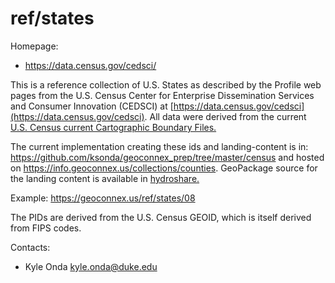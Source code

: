 ref/states
===

Homepage:
* https://data.census.gov/cedsci/

This is a reference collection of U.S. States as described by the Profile web pages from the U.S. Census Center for Enterprise Dissemination Services and Consumer Innovation (CEDSCI) at [https://data.census.gov/cedsci](https://data.census.gov/cedsci). All data were derived from the current [U.S. Census current Cartographic Boundary Files.](https://www.census.gov/geographies/mapping-files/time-series/geo/cartographic-boundary.html)

The current implementation creating these ids and landing-content is in: https://github.com/ksonda/geoconnex_prep/tree/master/census and hosted on https://info.geoconnex.us/collections/counties. GeoPackage source for the landing content is available in [hydroshare.](https://www.hydroshare.org/resource/4a22e88e689949afa1cf71ae009eaf1b/data/contents/states.gpkg)

Example:
https://geoconnex.us/ref/states/08

The PIDs are derived from the U.S. Census GEOID, which is itself derived from FIPS codes. 

Contacts: 
* Kyle Onda <kyle.onda@duke.edu>
